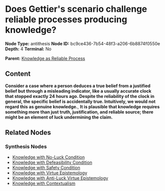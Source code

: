 # Does Gettier's scenario challenge reliable processes producing knowledge?

**Node Type:** antithesis
**Node ID:** bc9ce436-7b54-48f3-a206-6b8874f0550e
**Depth:** 4
**Terminal:** No

**Parent:** [Knowledge as Reliable Process](knowledge-as-reliable-process-synthesis-587f7d94-353b-48bc-81f0-8308d865ff3f.md)

## Content

**Consider a case where a person deduces a true belief from a justified belief but through a misleading indicator, like a usually accurate clock that stopped exactly 24 hours ago. Despite the reliability of the clock in general, the specific belief is accidentally true. Intuitively, we would not regard this as genuine knowledge.**, **It is plausible that knowledge requires something more than just truth, justification, and reliable source; there might be an element of luck undermining the claim.**

## Related Nodes

### Synthesis Nodes

- [Knowledge with No-Luck Condition](knowledge-with-no-luck-condition-synthesis-1fe2b79f-586e-41b4-9889-09e011a095c4.md)
- [Knowledge with Defeasibility Condition](knowledge-with-defeasibility-condition-synthesis-17eb8af0-bf55-40a0-8f7e-6d7f7cb18160.md)
- [Knowledge with Safety Condition](knowledge-with-safety-condition-synthesis-e1262593-8afd-4936-b2fe-fccd14513b63.md)
- [Knowledge with Virtue Epistemology](knowledge-with-virtue-epistemology-synthesis-3b29d46f-f4ff-4be0-ade1-c237d404a6ed.md)
- [Knowledge with Anti-Luck Virtue Epistemology](knowledge-with-anti-luck-virtue-epistemology-synthesis-062ebb0b-2670-4158-b481-f392dca4a73b.md)
- [Knowledge with Contextualism](knowledge-with-contextualism-synthesis-d4c60dc5-d9ec-4bfc-b062-68f81df943ce.md)
